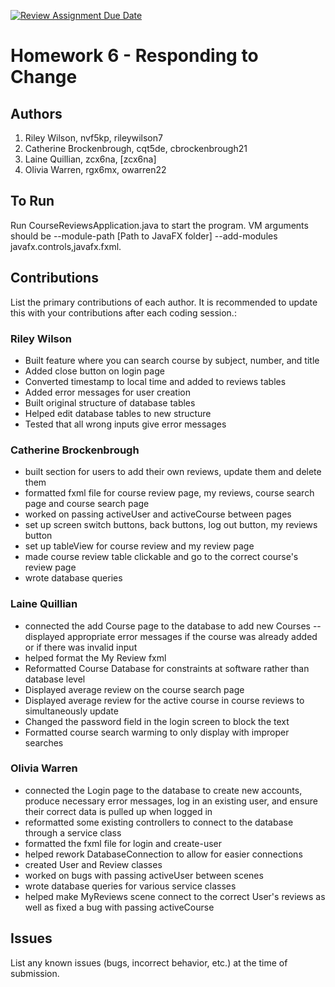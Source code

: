 [![Review Assignment Due Date](https://classroom.github.com/assets/deadline-readme-button-24ddc0f5d75046c5622901739e7c5dd533143b0c8e959d652212380cedb1ea36.svg)](https://classroom.github.com/a/DC1SF4uZ)
# Homework 6 - Responding to Change

## Authors
1) Riley Wilson, nvf5kp, rileywilson7
2) Catherine Brockenbrough, cqt5de, cbrockenbrough21
3) Laine Quillian, zcx6na, [zcx6na]
4) Olivia Warren, rgx6mx, owarren22

## To Run

Run CourseReviewsApplication.java to start the program. VM arguments should be --module-path [Path to JavaFX folder] --add-modules javafx.controls,javafx.fxml.

## Contributions

List the primary contributions of each author. It is recommended to update this with your contributions after each coding session.:

### Riley Wilson

* Built feature where you can search course by subject, number, and title
* Added close button on login page
* Converted timestamp to local time and added to reviews tables
* Added error messages for user creation
* Built original structure of database tables
* Helped edit database tables to new structure
* Tested that all wrong inputs give error messages

### Catherine Brockenbrough

* built section for users to add their own reviews, update them and delete them
* formatted fxml file for course review page, my reviews, course search page and course search page
* worked on passing activeUser and activeCourse between pages
* set up screen switch buttons, back buttons, log out button, my reviews button
* set up tableView for course review and my review page 
* made course review table clickable and go to the correct course's review page
* wrote database queries 

### Laine Quillian

* connected the add Course page to the database to add new Courses -- displayed appropriate error messages
    if the course was already added or if there was invalid input
* helped format the My Review fxml
* Reformatted Course Database for constraints at software rather than database level
* Displayed average review on the course search page
* Displayed average review for the active course in course reviews to simultaneously update
* Changed the password field in the login screen to block the text
* Formatted course search warming to only display with improper searches

### Olivia Warren

* connected the Login page to the database to create new accounts, produce necessary error messages,
    log in an existing user, and ensure their correct data is pulled up when logged in
* reformatted some existing controllers to connect to the database through a service class
* formatted the fxml file for login and create-user
* helped rework DatabaseConnection to allow for easier connections
* created User and Review classes
* worked on bugs with passing activeUser between scenes
* wrote database queries for various service classes
* helped make MyReviews scene connect to the correct User's reviews as well as fixed a bug with passing activeCourse

## Issues

List any known issues (bugs, incorrect behavior, etc.) at the time of submission.
